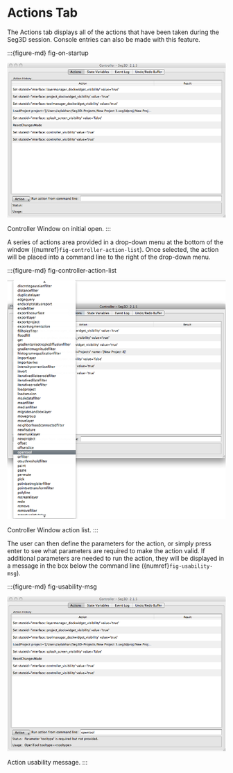 # Actions Tab

The Actions tab displays all of the actions that have been taken during the Seg3D session. Console entries can also be made with this feature.

:::{figure-md} fig-on-startup

![OnStartup](../../../Seg3DBasicFunctionality_figures/Controller_OnStartup.png)

Controller Window on initial open.
:::

A series of actions area provided in a drop-down menu at the bottom of the window ({numref}`fig-controller-action-list`). Once selected, the action will be placed into a command line to the right of the drop-down menu.

:::{figure-md} fig-controller-action-list

![ControllerActionList](../../../Seg3DBasicFunctionality_figures/Controller_ActionList.png)

Controller Window action list.
:::

The user can then define the parameters for the action, or simply press enter to see what parameters are required to make the action valid. If additional parameters are needed to run the action, they will be displayed in a message in the box below the command line ({numref}`fig-usability-msg`).

:::{figure-md} fig-usability-msg

![UsabilityMsg](../../../Seg3DBasicFunctionality_figures/Controller_UsabilityMsg.png)

Action usability message.
:::
